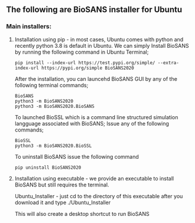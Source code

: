 ## The following are BioSANS installer for Ubuntu

### Main installers:

1) Installation using pip - in most cases, Ubuntu comes with python and recently python 3.8 is default in Ubuntu.
   We can simply Install BioSANS by running the following command in Ubuntu Terminal;

       pip install --index-url https://test.pypi.org/simple/ --extra-index-url https://pypi.org/simple BioSANS2020
	   
   After the installation, you can launcehd BioSANS GUI by any of the following terminal commands;
	   
	   BioSANS 
	   python3 -m BioSANS2020
	   python3 -m BioSANS2020.BioSANS 
	   
   To launched BioSSL which is a command line structured simulation langguage associated with BioSANS;
   Issue any of the following commands;
	   
	   BioSSL 
	   python3 -m BioSANS2020.BioSSL

   To uninstall BioSANS issue the following command

       pip uninstall BioSANS2020
	   
2) Installation using executable - we provide an executable to install BioSANS but still requires the terminal.

   Ubuntu_Installer - just cd to the directory of this executable after you download it and type ./Ubuntu_Installer
   
   This will also create a desktop shortcut to run BioSANS
